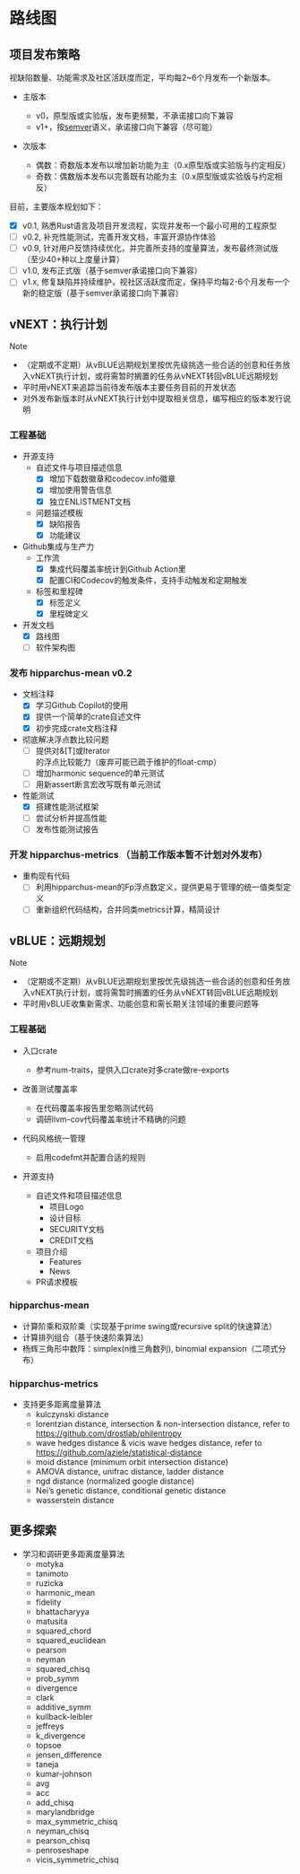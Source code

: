 # 路线图

## 项目发布策略

视缺陷数量、功能需求及社区活跃度而定，平均每2~6个月发布一个新版本。

- 主版本
  - v0，原型版或实验版，发布更频繁，不承诺接口向下兼容
  - v1+，按[semver](https://semver.org/)语义，承诺接口向下兼容（尽可能）

- 次版本
  - 偶数：奇数版本发布以增加新功能为主（0.x原型版或实验版与约定相反）
  - 奇数：偶数版本发布以完善既有功能为主（0.x原型版或实验版与约定相反）

目前，主要版本规划如下：
  - [x] v0.1, 熟悉Rust语言及项目开发流程，实现并发布一个最小可用的工程原型
  - [ ] v0.2, 补充性能测试，完善开发文档，丰富开源协作体验
  - [ ] v0.9, 针对用户反馈持续优化，并完善所支持的度量算法，发布最终测试版（至少40+种以上度量计算）
  - [ ] v1.0, 发布正式版（基于semver承诺接口向下兼容）
  - [ ] v1.x, 修复缺陷并持续维护，视社区活跃度而定，保持平均每2-6个月发布一个新的稳定版（基于semver承诺接口向下兼容）

## vNEXT：执行计划

> [!NOTE]
> - （定期或不定期）从vBLUE远期规划里按优先级挑选一些合适的创意和任务放入vNEXT执行计划，或将需暂时搁置的任务从vNEXT转回vBLUE远期规划
> - 平时用vNEXT来追踪当前待发布版本主要任务目前的开发状态
> - 对外发布新版本时从vNEXT执行计划中提取相关信息，编写相应的版本发行说明

### 工程基础

- 开源支持
  - 自述文件与项目描述信息
    - [x] 增加下载数徽章和codecov.info徽章
    - [x] 增加使用警告信息
    - [x] 独立ENLISTMENT文档
  - 问题描述模板
    - [x] 缺陷报告
    - [x] 功能建议

- Github集成与生产力
  - 工作流
    - [x] 集成代码覆盖率统计到Github Action里
    - [x] 配置CI和Codecov的触发条件，支持手动触发和定期触发
  - 标签和里程碑
    - [x] 标签定义
    - [x] 里程碑定义

- 开发文档
  - [x] 路线图
  - [ ] 软件架构图

### 发布 hipparchus-mean v0.2

  - 文档注释
    - [x] 学习Github Copilot的使用
    - [x] 提供一个简单的crate自述文件
    - [x] 初步完成crate文档注释

  - 彻底解决浮点数比较问题
    - [ ] 提供对&[T]或Iterator<T>的浮点比较能力（废弃可能已疏于维护的float-cmp）
    - [ ] 增加harmonic sequence的单元测试
    - [ ] 用新assert断言宏改写既有单元测试

  - 性能测试
    - [x] 搭建性能测试框架
    - [ ] 尝试分析并提高性能
    - [ ] 发布性能测试报告

### 开发 hipparchus-metrics （当前工作版本暂不计划对外发布）

  - 重构现有代码
    - [ ] 利用hipparchus-mean的Fp浮点数定义，提供更易于管理的统一值类型定义
    - [ ] 重新组织代码结构，合并同类metrics计算，精简设计

## vBLUE：远期规划

> [!NOTE]
> - （定期或不定期）从vBLUE远期规划里按优先级挑选一些合适的创意和任务放入vNEXT执行计划，或将需暂时搁置的任务从vNEXT转回vBLUE远期规划
> -  平时用vBLUE收集新需求、功能创意和需长期关注领域的重要问题等

### 工程基础

- 入口crate
  - 参考num-traits，提供入口crate对多crate做re-exports

- 改善测试覆盖率
  - 在代码覆盖率报告里忽略测试代码
  - 调研llvm-cov代码覆盖率统计不精确的问题

- 代码风格统一管理
  - 启用codefmt并配置合适的规则

- 开源支持
  - 自述文件和项目描述信息
    - 项目Logo
    - 设计目标
    - SECURITY文档
    - CREDIT文档
  - 项目介绍
    - Features
    - News
  - PR请求模板

### hipparchus-mean

  - 计算阶乘和双阶乘（实现基于prime swing或recursive split的快速算法）
  - 计算排列组合（基于快速阶乘算法）
  - 杨辉三角形中数阵：simplex(n维三角数列), binomial expansion（二项式分布）

### hipparchus-metrics

- 支持更多距离度量算法
  - kulczynski distance
  - lorentzian distance, intersection & non-intersection distance, refer to https://github.com/drostlab/philentropy
  - wave hedges distance & vicis wave hedges distance, refer to https://github.com/aziele/statistical-distance 
  - moid distance (minimum orbit intersection distance)
  - AMOVA distance, unifrac distance, ladder distance
  - ngd distance (normalized google distance)
  - Nei’s genetic distance, conditional genetic distance
  - wasserstein distance

## 更多探索

- 学习和调研更多距离度量算法
  - motyka
  - tanimoto
  - ruzicka
  - harmonic_mean
  - fidelity
  - bhattacharyya
  - matusita
  - squared_chord
  - squared_euclidean
  - pearson
  - neyman
  - squared_chisq
  - prob_symm
  - divergence
  - clark
  - additive_symm
  - kullback-leibler
  - jeffreys
  - k_divergence
  - topsoe
  - jensen_difference
  - taneja
  - kumar-johnson
  - avg
  - acc
  - add_chisq
  - marylandbridge
  - max_symmetric_chisq
  - neyman_chisq
  - pearson_chisq
  - penroseshape
  - vicis_symmetric_chisq
